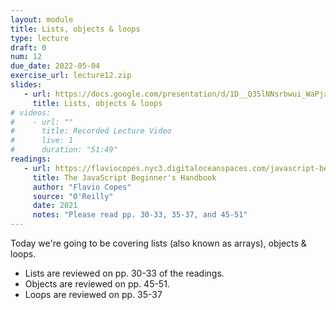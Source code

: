 ```yaml
---
layout: module
title: Lists, objects & loops
type: lecture
draft: 0
num: 12
due_date: 2022-05-04
exercise_url: lecture12.zip
slides:
   - url: https://docs.google.com/presentation/d/1D__Q35lNNsrbwui_WaPjx810Ef5mC_ArwAB2F4XPK_U/edit?usp=sharing
     title: Lists, objects & loops
# videos:
#    - url: ""
#      title: Recorded Lecture Video
#      live: 1
#      duration: "51:49"
readings:
   - url: https://flaviocopes.nyc3.digitaloceanspaces.com/javascript-beginner-handbook/javascript-beginner-handbook.pdf
     title: The JavaScript Beginner's Handbook
     author: "Flavio Copes"
     source: "O'Reilly"
     date: 2021
     notes: "Please read pp. 30-33, 35-37, and 45-51"
---
```


Today we're going to be covering lists (also known as arrays), objects & loops. 
* Lists are reviewed on pp. 30-33 of the readings.
* Objects are reviewed on pp. 45-51.
* Loops are reviewed on pp. 35-37